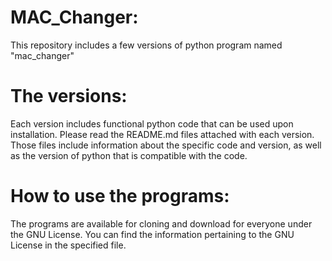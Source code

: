 # MAC_Changer:
This repository includes a few versions of python program named "mac_changer"

# The versions:
Each version includes functional python code that can be used upon installation.
Please read the README.md files attached with each version. Those files include information about the specific code and version, as well as the version of python that is compatible with the code.

# How to use the programs:
The programs are available for cloning and download for everyone under the GNU License. You can find the information pertaining to the GNU License in the specified file.

